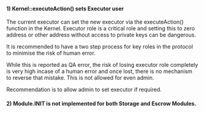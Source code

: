 #### 1) Kernel::executeAction() sets Executor user
The current executor can set the new executor via the executeAction() function in the Kernel. Executor role is a critical role and setting this to zero address or other address without access to private keys can be dangerous.

It is recommended to have a two step process for key roles in the protocol to minimise the risk of human error.

While this is reported as QA error, the risk of losing executor role completely is very high incase of a human error and once lost, there is no mechanism to reverse that mistake. This is not allowed for even admin.

Recommendation is to allow admin to set executor if required.

#### 2) Module.INIT is not implemented for both Storage and Escrow Modules.
